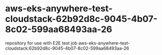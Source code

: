 # aws-eks-anywhere-test-cloudstack-62b92d8c-9045-4b07-8c02-599aa68493aa-26
repository for use with E2E test job aws-eks-anywhere-test-cloudstack:62b92d8c-9045-4b07-8c02-599aa68493aa-26
